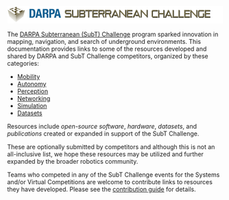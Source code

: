 ![subt-banner](docs/subt_banner.png "DARPA SubT Challenge")

The [DARPA Subterranean (SubT) Challenge](https://subtchallenge.com/) program sparked innovation in mapping, navigation, and search of underground environments.
This documentation provides links to some of the resources developed and shared by DARPA and SubT Challenge competitors, organized by these categories:

* [Mobility](1-Mobility.md)
* [Autonomy](2-Autonomy.md)
* [Perception](3-Perception.md)
* [Networking](4-Networking.md)
* [Simulation](5-Simulation.md)
* [Datasets](6-Datasets.md)

Resources include _open-source software_, _hardware_, _datasets_, and _publications_ created or expanded in support of the SubT Challenge.

These are optionally submitted by competitors and although this is not an all-inclusive list, we hope these resources may be utilized and further expanded by the broader robotics community.

Teams who competed in any of the SubT Challenge events for the Systems and/or Virtual Competitions are welcome to contribute links to resources they have developed. Please see the [contribution guide](docs/CONTRIBUTING.md) for details.

